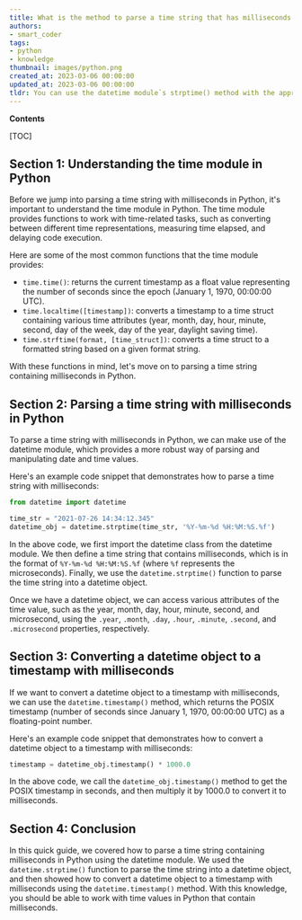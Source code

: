 ```yaml
---
title: What is the method to parse a time string that has milliseconds in it using python?
authors:
- smart_coder
tags:
- python
- knowledge
thumbnail: images/python.png
created_at: 2023-03-06 00:00:00
updated_at: 2023-03-06 00:00:00
tldr: You can use the datetime module`s strptime() method with the appropriate format code for milliseconds (%f).
---
```


**Contents**

[TOC]

## Section 1: Understanding the time module in Python

Before we jump into parsing a time string with milliseconds in Python, it's important to understand the time module in Python. The time module provides functions to work with time-related tasks, such as converting between different time representations, measuring time elapsed, and delaying code execution.

Here are some of the most common functions that the time module provides:

- `time.time()`: returns the current timestamp as a float value representing the number of seconds since the epoch (January 1, 1970, 00:00:00 UTC).
- `time.localtime([timestamp])`: converts a timestamp to a time struct containing various time attributes (year, month, day, hour, minute, second, day of the week, day of the year, daylight saving time).
- `time.strftime(format, [time_struct])`: converts a time struct to a formatted string based on a given format string.

With these functions in mind, let's move on to parsing a time string containing milliseconds in Python. 

## Section 2: Parsing a time string with milliseconds in Python

To parse a time string with milliseconds in Python, we can make use of the datetime module, which provides a more robust way of parsing and manipulating date and time values.

Here's an example code snippet that demonstrates how to parse a time string with milliseconds:

```python
from datetime import datetime

time_str = "2021-07-26 14:34:12.345"
datetime_obj = datetime.strptime(time_str, '%Y-%m-%d %H:%M:%S.%f')
```

In the above code, we first import the datetime class from the datetime module. We then define a time string that contains milliseconds, which is in the format of `%Y-%m-%d %H:%M:%S.%f` (where `%f` represents the microseconds). Finally, we use the `datetime.strptime()` function to parse the time string into a datetime object.

Once we have a datetime object, we can access various attributes of the time value, such as the year, month, day, hour, minute, second, and microsecond, using the `.year`, `.month`, `.day`, `.hour`, `.minute`, `.second`, and `.microsecond` properties, respectively.

## Section 3: Converting a datetime object to a timestamp with milliseconds

If we want to convert a datetime object to a timestamp with milliseconds, we can use the `datetime.timestamp()` method, which returns the POSIX timestamp (number of seconds since January 1, 1970, 00:00:00 UTC) as a floating-point number.

Here's an example code snippet that demonstrates how to convert a datetime object to a timestamp with milliseconds:

```python
timestamp = datetime_obj.timestamp() * 1000.0
```

In the above code, we call the `datetime_obj.timestamp()` method to get the POSIX timestamp in seconds, and then multiply it by 1000.0 to convert it to milliseconds.

## Section 4: Conclusion

In this quick guide, we covered how to parse a time string containing milliseconds in Python using the datetime module. We used the `datetime.strptime()` function to parse the time string into a datetime object, and then showed how to convert a datetime object to a timestamp with milliseconds using the `datetime.timestamp()` method. With this knowledge, you should be able to work with time values in Python that contain milliseconds.
